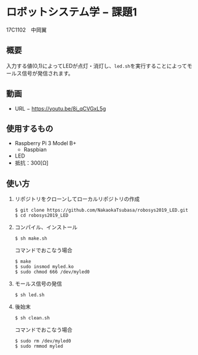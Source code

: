 # ロボットシステム学 − 課題1
17C1102　中岡翼
## 概要
入力する値(0,1)によってLEDが点灯・消灯し、`led.sh`を実行することによってモールス信号が発信されます。
## 動画
- URL − https://youtu.be/8i_qCVGxL5g
## 使用するもの
- Raspberry Pi 3 Model B+
  - Raspbian
- LED
- 抵抗：300[Ω]
## 使い方
1. リポジトリをクローンしてローカルリポジトリの作成
   ```
   $ git clone https://github.com/NakaokaTsubasa/robosys2019_LED.git
   $ cd robosys2019_LED
   ```
2. コンパイル、インストール
   ```
   $ sh make.sh
   ```
   コマンドでおこなう場合
   ```
   $ make
   $ sudo insmod myled.ko
   $ sudo chmod 666 /dev/myled0
   ```
3. モールス信号の発信
   ```
   $ sh led.sh
   ```
4. 後始末
   ```
   $ sh clean.sh
   ```
   コマンドでおこなう場合
   ```
   $ sudo rm /dev/myled0
   $ sudo rmmod myled
   ```
